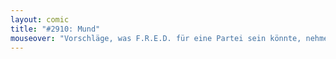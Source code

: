 ```yaml
---
layout: comic
title: "#2910: Mund"
mouseover: "Vorschläge, was F.R.E.D. für eine Partei sein könnte, nehme ich höchstinteressiert entgegen."
---
```

